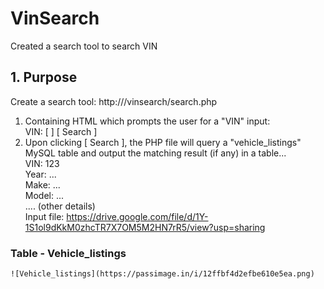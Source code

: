# VinSearch
Created a search tool to search VIN

## 1. Purpose

Create a search tool: http://<test VM>/vinsearch/search.php<br/>
1. Containing HTML which prompts the user for a "VIN" input:<br/>
VIN: [ ] [ Search ]<br/>
2. Upon clicking [ Search ], the PHP file will query a "vehicle_listings" MySQL table and output the matching result (if any) in a table...<br/>
VIN: 123<br/>
Year: ...<br/>
Make: ...<br/>
Model: ...<br/>
.... (other details)<br/>
Input file: https://drive.google.com/file/d/1Y-1S1ol9dKkM0zhcTR7X7OM5M2HN7rR5/view?usp=sharing<br/>

### Table - Vehicle_listings 
    ![Vehicle_listings](https://passimage.in/i/12ffbf4d2efbe610e5ea.png)

